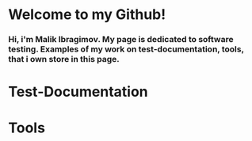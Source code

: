 # Welcome to my Github!

### Hi, i'm Malik Ibragimov. My page is dedicated to software testing. Examples of my work on test-documentation, tools, that i own store in this page. 


# Test-Documentation

# Tools 

